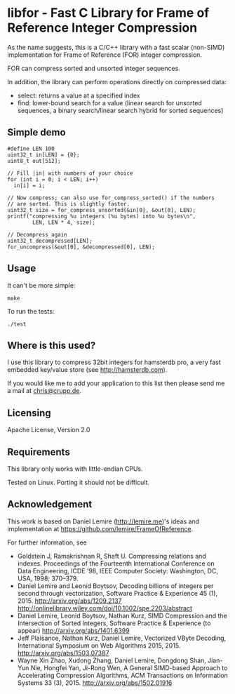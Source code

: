 libfor - Fast C Library for Frame of Reference Integer Compression
======================

As the name suggests, this is a C/C++ library with a fast scalar (non-SIMD)
implementation for Frame of Reference (FOR) integer compression.

FOR can compress sorted and unsorted integer sequences.

In addition, the library can perform operations directly on compressed data:

   * select: returns a value at a specified index
   * find: lower-bound search for a value (linear search for unsorted sequences,
            a binary search/linear search hybrid for sorted sequences)

Simple demo
------------------------

    #define LEN 100
    uint32_t in[LEN] = {0};
    uint8_t out[512];

    // Fill |in| with numbers of your choice
    for (int i = 0; i < LEN; i++)
      in[i] = i;

    // Now compress; can also use for_compress_sorted() if the numbers
    // are sorted. This is slightly faster.
    uint32_t size = for_compress_unsorted(&in[0], &out[0], LEN);
    printf("compressing %u integers (%u bytes) into %u bytes\n",
            LEN, LEN * 4, size);
 
    // Decompress again
    uint32_t decompressed[LEN];
    for_uncompress(&out[0], &decompressed[0], LEN);

Usage
------------------------

It can't be more simple:

    make

To run the tests:

    ./test

Where is this used?
----------------------

I use this library to compress 32bit integers for hamsterdb pro, a very
fast embedded key/value store (see http://hamsterdb.com). 

If you would like me to add your application to this list then please send
me a mail at chris@crupp.de.

Licensing
------------------------

Apache License, Version 2.0

Requirements
------------------------

This library only works with little-endian CPUs.

Tested on Linux. Porting it should not be difficult.

Acknowledgement
------------------------

This work is based on Daniel Lemire (http://lemire.me)'s ideas and
implementation at https://github.com/lemire/FrameOfReference.

For further information, see
* Goldstein J, Ramakrishnan R, Shaft U. Compressing relations and indexes. Proceedings of the Fourteenth International Conference on Data Engineering, ICDE ’98, IEEE Computer Society: Washington, DC, USA, 1998; 370–379.
* Daniel Lemire and Leonid Boytsov, Decoding billions of integers per second through vectorization, Software Practice & Experience 45 (1), 2015.  http://arxiv.org/abs/1209.2137 http://onlinelibrary.wiley.com/doi/10.1002/spe.2203/abstract
* Daniel Lemire, Leonid Boytsov, Nathan Kurz, SIMD Compression and the Intersection of Sorted Integers, Software Practice & Experience (to appear) http://arxiv.org/abs/1401.6399
* Jeff Plaisance, Nathan Kurz, Daniel Lemire, Vectorized VByte Decoding, International Symposium on Web Algorithms 2015, 2015. http://arxiv.org/abs/1503.07387
* Wayne Xin Zhao, Xudong Zhang, Daniel Lemire, Dongdong Shan, Jian-Yun Nie, Hongfei Yan, Ji-Rong Wen, A General SIMD-based Approach to Accelerating Compression Algorithms, ACM Transactions on Information Systems 33 (3), 2015. http://arxiv.org/abs/1502.01916


